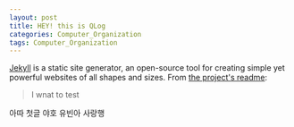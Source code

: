 ```yaml
---
layout: post
title: HEY! this is QLog
categories: Computer_Organization
tags: Computer_Organization
---
```


[Jekyll](http://jekyllrb.com) is a static site generator, an open-source tool for creating simple yet powerful websites of all shapes and sizes. From [the project's readme](https://github.com/mojombo/jekyll/blob/master/README.markdown):

  > I wnat to test

아따 첫글 야호 유빈아 사랑행
